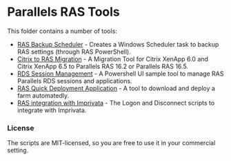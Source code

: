 # Parallels RAS Tools
This folder contains a number of tools:
* [RAS Backup Scheduler](ScheduleRASBackup.ps1) - Creates a Windows Scheduler task to backup RAS settings (through RAS PowerShell).
* [Citrix to RAS Migration](Citrix-RAS%20Migration) - A Migration Tool for Citrix XenApp 6.0 and Citrix XenApp 6.5 to Parallels RAS 16.2 or Parallels RAS 16.5.
* [RDS Session Management](RDSSessionMgt) - A Powershell UI sample tool to manage RAS Parallels RDS sessions and applications.
* [RAS Quick Deployment Application](RASDeployApp) - A tool to download and deploy a farm automatedly.
* [RAS integration with Imprivata](Imprivata) - The Logon and Disconnect scripts to integrate with Imprivata.

### License ###

The scripts are MIT-licensed, so you are free to use it in your commercial setting.

